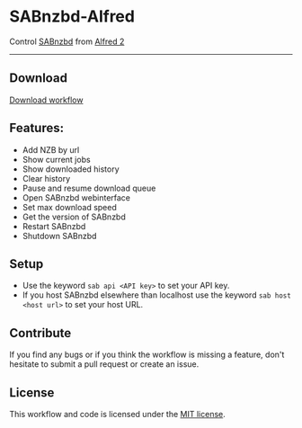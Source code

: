 SABnzbd-Alfred
==============

Control [SABnzbd](http://sabnzbd.org/) from [Alfred 2](http://www.alfredapp.com/)

------

## Download

[Download workflow](https://github.com/Fogh/SABnzbd-Alfred/raw/master/SABnzbd.alfredworkflow)

## Features: 

* Add NZB by url
* Show current jobs
* Show downloaded history
* Clear history
* Pause and resume download queue
* Open SABnzbd webinterface
* Set max download speed
* Get the version of SABnzbd
* Restart SABnzbd
* Shutdown SABnzbd

## Setup

* Use the keyword `sab api <API key>` to set your API key.
* If you host SABnzbd elsewhere than localhost use the keyword `sab host <host url>` to set your host URL.

## Contribute

If you find any bugs or if you think the workflow is missing a feature, don't hesitate to submit a pull request or create an issue.

## License

This workflow and code is licensed under the [MIT license](http://opensource.org/licenses/MIT).
